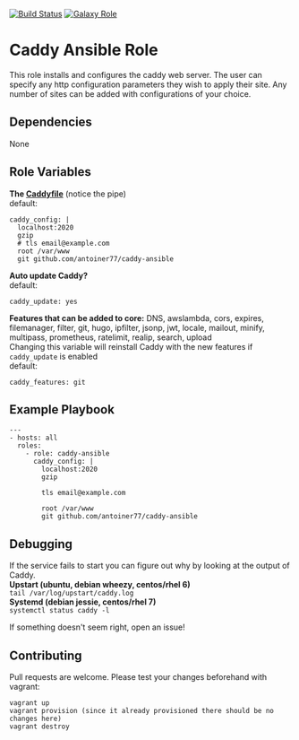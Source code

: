 [![Build Status](https://travis-ci.org/antoiner77/caddy-ansible.svg?branch=master)](https://travis-ci.org/antoiner77/caddy-ansible)
[![Galaxy Role](https://img.shields.io/badge/ansible--galaxy-caddy-blue.svg)](https://galaxy.ansible.com/antoiner77/caddy/)

Caddy Ansible Role
=========

This role installs and configures the caddy web server. The user can specify any http configuration parameters they wish to apply their site. Any number of sites can be added with configurations of your choice.

Dependencies
------------
None

Role Variables
--------------

**The [Caddyfile](https://caddyserver.com/docs/caddyfile)** (notice the pipe)<br>
default:
```
caddy_config: |
  localhost:2020
  gzip
  # tls email@example.com
  root /var/www
  git github.com/antoiner77/caddy-ansible
```
**Auto update Caddy?**<br>
default:
```
caddy_update: yes
```
**Features that can be added to core:** DNS, awslambda, cors, expires, filemanager, filter, git, hugo, ipfilter, jsonp, jwt, locale, mailout, minify, multipass, prometheus, ratelimit, realip, search, upload<br>
Changing this variable will reinstall Caddy with the new features if `caddy_update` is enabled<br>
default:
```
caddy_features: git
```

Example Playbook
----------------
```
---
- hosts: all
  roles:
    - role: caddy-ansible
      caddy_config: |
        localhost:2020
        gzip

        tls email@example.com

        root /var/www
        git github.com/antoiner77/caddy-ansible
```

Debugging
---------
If the service fails to start you can figure out why by looking at the output of Caddy.<br>
**Upstart (ubuntu, debian wheezy, centos/rhel 6)**<br>
`tail /var/log/upstart/caddy.log`<br>
**Systemd (debian jessie, centos/rhel 7)**<br>
`systemctl status caddy -l`

If something doesn't seem right, open an issue!

Contributing
------------
Pull requests are welcome. Please test your changes beforehand with vagrant:
```
vagrant up
vagrant provision (since it already provisioned there should be no changes here)
vagrant destroy
```
